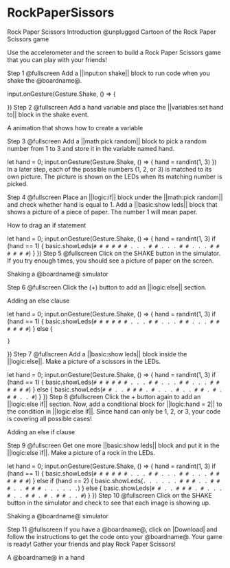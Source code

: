 # RockPaperSissors
Rock Paper Scissors
Introduction @unplugged
Cartoon of the Rock Paper Scissors game

Use the accelerometer and the screen to build a Rock Paper Scissors game that you can play with your friends!

Step 1 @fullscreen
Add a ||input:on shake|| block to run code when you shake the @boardname@.

input.onGesture(Gesture.Shake, () => {

})
Step 2 @fullscreen
Add a hand variable and place the ||variables:set hand to|| block in the shake event.

A animation that shows how to create a variable

Step 3 @fullscreen
Add a ||math:pick random|| block to pick a random number from 1 to 3 and store it in the variable named hand.

let hand = 0;
input.onGesture(Gesture.Shake, () => {
    hand = randint(1, 3)
})
In a later step, each of the possible numbers (1, 2, or 3) is matched to its own picture. The picture is shown on the LEDs when its matching number is picked.

Step 4 @fullscreen
Place an ||logic:if|| block under the ||math:pick random|| and check whether hand is equal to 1. Add a ||basic:show leds|| block that shows a picture of a piece of paper. The number 1 will mean paper.

How to drag an if statement

let hand = 0;
input.onGesture(Gesture.Shake, () => {
    hand = randint(1, 3)
    if (hand == 1) {
        basic.showLeds(`
            # # # # #
            # . . . #
            # . . . #
            # . . . #
            # # # # #
            `)
    }
})
Step 5 @fullscreen
Click on the SHAKE button in the simulator. If you try enough times, you should see a picture of paper on the screen.

Shaking a @boardname@ simulator

Step 6 @fullscreen
Click the (+) button to add an ||logic:else|| section.

Adding an else clause

let hand = 0;
input.onGesture(Gesture.Shake, () => {
    hand = randint(1, 3)
    if (hand == 1) {
        basic.showLeds(`
            # # # # #
            # . . . #
            # . . . #
            # . . . #
            # # # # #
            `)
    } else {

    }
})
Step 7 @fullscreen
Add a ||basic:show leds|| block inside the ||logic:else||. Make a picture of a scissors in the LEDs.

let hand = 0;
input.onGesture(Gesture.Shake, () => {
    hand = randint(1, 3)
    if (hand == 1) {
        basic.showLeds(`
            # # # # #
            # . . . #
            # . . . #
            # . . . #
            # # # # #
            `)
    } else {
        basic.showLeds(`
            # # . . #
            # # . # .
            . . # . .
            # # . # .
            # # . . #
            `)
    }
})
Step 8 @fullscreen
Click the + button again to add an ||logic:else if|| section. Now, add a conditional block for ||logic:hand = 2|| to the condition in ||logic:else if||. Since hand can only be 1, 2, or 3, your code is covering all possible cases!

Adding an else if clause

Step 9 @fullscreen
Get one more ||basic:show leds|| block and put it in the ||logic:else if||. Make a picture of a rock in the LEDs.

let hand = 0;
input.onGesture(Gesture.Shake, () => {
    hand = randint(1, 3)
    if (hand == 1) {
        basic.showLeds(`
            # # # # #
            # . . . #
            # . . . #
            # . . . #
            # # # # #
            `)
    } else if (hand == 2) {
        basic.showLeds(`
            . . . . .
            . # # # .
            . # # # .
            . # # # .
            . . . . .
            `)
    } else {
        basic.showLeds(`
            # # . . #
            # # . # .
            . . # . .
            # # . # .
            # # . . #
            `)
    }
})
Step 10 @fullscreen
Click on the SHAKE button in the simulator and check to see that each image is showing up.

Shaking a @boardname@ simulator

Step 11 @fullscreen
If you have a @boardname@, click on |Download| and follow the instructions to get the code onto your @boardname@. Your game is ready! Gather your friends and play Rock Paper Scissors!

A @boardname@ in a hand